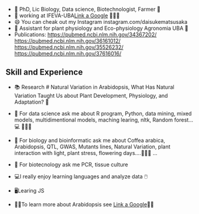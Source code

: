 


* 🔭 PhD, Lic Biology, Data science, Biotechnologist, Farmer 👺 
* 🌱 working at IFEVA-UBA[Link a Google](http://www.ifeva.edu.ar/) 🌲🌲🌲 
* 😄 You can cheak out my Instagram instagram.com/daisukematsusaka 
* 🏫 Assistant for plant physiology and Eco-physiology Agronomia UBA 🍓
* Publications:
  https://pubmed.ncbi.nlm.nih.gov/34367202/
  https://pubmed.ncbi.nlm.nih.gov/36161012/
  https://pubmed.ncbi.nlm.nih.gov/35526232/
  https://pubmed.ncbi.nlm.nih.gov/37616016/
  
## Skill and Experience 

* 📚 Research # Natural Variation in Arabidopsis, What Has Natural Variation Taught Us about Plant Development, Physiology, and Adaptation? 📑 
* 💬 For data science ask me about R program, Python, data mining, mixed models, multidimentional models, maching learing, nltk, Random forest... 💻 🦈🦈🦈 
* 💬 For biology and bioinformatic ask me about  Coffea arabica, Arabidopsis, QTL, GWAS, Mutants lines, Natural Variation, plant interaction with light, plant stress, flowering days....🦈🦈🦈 ...   
* 💬 For biotecnology ask me PCR, tissue culture 

* 💻I really enjoy learning languages and analyze data 🖱️
* 🖥️Learing JS 


* 👋👋To learn more about Arabidopsis see [Link a Google](https://www.arabidopsis.org/index.jsp)👋👋
<!--
**danielmatsusaka/danielmatsusaka** is a ✨ _special_ ✨ repository because its `README.md` (this file) appears on your GitHub profile.

Here are some ideas to get you started:

- 🔭 xxxxxI’m  workicurrentlyng on ...
- 🌱 I’m currently learning ...
- 👯 I’m looking to collaborate on ...
- 🤔 I’m looking for help with ...
- 💬 Ask me about ...
- 📫 How to reach me: ...
- 😄 Pronouns: ...
- ⚡ Fun fact: ...
-->
